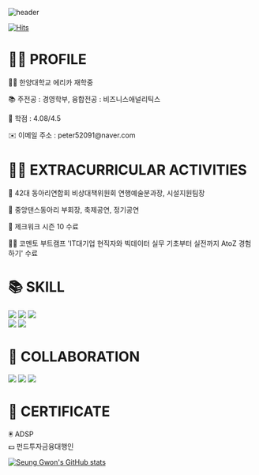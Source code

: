 ![header](https://capsule-render.vercel.app/api?type=waving&color=99afc2&text=Welcome%20to%20Seung%20Gwon's%20GitHub%20👋&animation=twinkling&fontSize=35&fontAlignY=40&fontAlign=65&height=250)

[![Hits](https://hits.seeyoufarm.com/api/count/incr/badge.svg?url=https%3A%2F%2Fgithub.com%2FSeungGwonRyu&count_bg=%231A7870&title_bg=%23625C9E&icon=sparkpost.svg&icon_color=%23E7E7E7&title=hits&edge_flat=false)](https://hits.seeyoufarm.com)

</head>
<body>
  <div class="section">
    <h1>💁‍♂️ PROFILE</h1>
    <div class="content">
      <p> 🧑‍🎓 한양대학교 에리카 재학중</p>
      <p> 📚 주전공 : 경영학부, 융합전공 : 비즈니스애널리틱스</p>
      <p> 📖 학점 : 4.08/4.5</p>
      <p> ✉️ 이메일 주소 : peter52091@naver.com
    </div>
  </div>
  
  <div class="section">
    <h1>🙋‍♂️ EXTRACURRICULAR ACTIVITIES</h1>
    <div class="content">
      <p> 👦 42대 동아리연합회 비상대책위원회 연행예술분과장, 시설지원팀장</p>
      <p> 🕺 중앙댄스동아리 부회장, 축제공연, 정기공연</p>
      <p> 📢 제크워크 시즌 10 수료
      <p> 🧑‍💻 코멘토 부트캠프 'IT대기업 현직자와 빅데이터 실무 기초부터 실전까지 AtoZ 경험하기' 수료
    </div>
  </div>

  <div class="section">
    <h1>📚 SKILL</h1>
    <div class="content">
      <img class="badge" src="https://img.shields.io/badge/python-3776AB?style=for-the-badge&logo=python&logoColor=white">
      <img class="badge" src="https://img.shields.io/badge/R-276DC3?style=for-the-badge&logo=R&logoColor=white">
      <img class="badge" src="https://img.shields.io/badge/GitHub-181717?style=for-the-badge&logo=GitHub&logoColor=white">
      <br>
      <img class="badge" src="https://img.shields.io/badge/Excel-217346?style=for-the-badge&logo=MicrosoftExcel&logoColor=white">
      <img class="badge" src="https://img.shields.io/badge/Power%20Point-B7472A?style=for-the-badge&logo=MicrosoftPowerPoint&logoColor=white">
    </div>
  </div>

  <div class="section">
    <h1>📱 COLLABORATION</h1>
    <div class="content">
      <img class="badge" src="https://img.shields.io/badge/Slack-4A154B?style=for-the-badge&logo=Slack&logoColor=white">
      <img class="badge" src="https://img.shields.io/badge/Notion-000000?style=for-the-badge&logo=Notion&logoColor=white">
      <img class="badge" src="https://img.shields.io/badge/Discord-5865F2?style=for-the-badge&logo=Discord&logoColor=white">
    </div>
  </div>

  <div class="section">
    <h1>📖 CERTIFICATE</h1>
    <div class="content">
      🖲️ ADSP<br>
      💵 펀드투자금융대행인
    </div>
  </div>
</body>
</html>




  
[![Seung Gwon's GitHub stats](https://github-readme-stats.vercel.app/api?username=SeungGwonRyu&include_all_commits=true&theme=nord&hide_border=true&count_private=true)](https://github.com/jiholee0/github-readme-stats)
